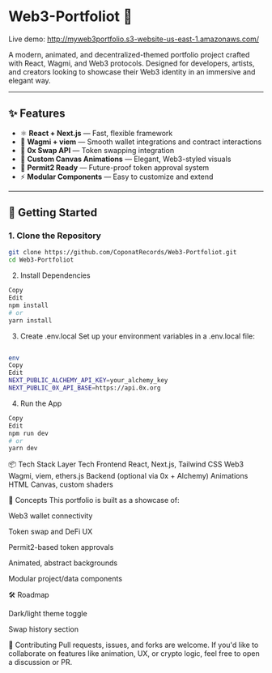 # Web3-Portfoliot 🧬

Live demo: http://myweb3portfolio.s3-website-us-east-1.amazonaws.com/

A modern, animated, and decentralized-themed portfolio project crafted with React, Wagmi, and Web3 protocols. Designed for developers, artists, and creators looking to showcase their Web3 identity in an immersive and elegant way.

---

## ✨ Features

- ⚛️ **React + Next.js** — Fast, flexible framework
- 🔌 **Wagmi + viem** — Smooth wallet integrations and contract interactions
- 💱 **0x Swap API** — Token swapping integration
- 🎨 **Custom Canvas Animations** — Elegant, Web3-styled visuals
- 🪪 **Permit2 Ready** — Future-proof token approval system
- ⚡ **Modular Components** — Easy to customize and extend

---

## 🚀 Getting Started

### 1. Clone the Repository

```bash
git clone https://github.com/CoponatRecords/Web3-Portfoliot.git
cd Web3-Portfoliot
```

2. Install Dependencies

```bash
Copy
Edit
npm install
# or
yarn install
```

3. Create .env.local
   Set up your environment variables in a .env.local file:

```bash

env
Copy
Edit
NEXT_PUBLIC_ALCHEMY_API_KEY=your_alchemy_key
NEXT_PUBLIC_0X_API_BASE=https://api.0x.org
```

4. Run the App

```bash
Copy
Edit
npm run dev
# or
yarn dev
```

📦 Tech Stack
Layer Tech
Frontend React, Next.js, Tailwind CSS
Web3 Wagmi, viem, ethers.js
Backend (optional via 0x + Alchemy)
Animations HTML Canvas, custom shaders

🧠 Concepts
This portfolio is built as a showcase of:

Web3 wallet connectivity

Token swap and DeFi UX

Permit2-based token approvals

Animated, abstract backgrounds

Modular project/data components

🛠️ Roadmap

Dark/light theme toggle

Swap history section

🤝 Contributing
Pull requests, issues, and forks are welcome. If you'd like to collaborate on features like animation, UX, or crypto logic, feel free to open a discussion or PR.
